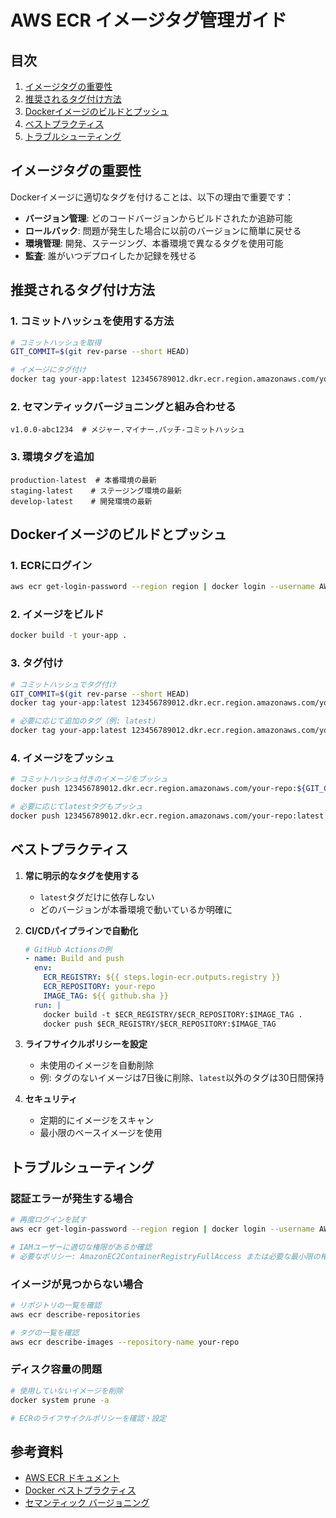 # AWS ECR イメージタグ管理ガイド

## 目次
1. [イメージタグの重要性](#イメージタグの重要性)
2. [推奨されるタグ付け方法](#推奨されるタグ付け方法)
3. [Dockerイメージのビルドとプッシュ](#dockerイメージのビルドとプッシュ)
4. [ベストプラクティス](#ベストプラクティス)
5. [トラブルシューティング](#トラブルシューティング)

## イメージタグの重要性

Dockerイメージに適切なタグを付けることは、以下の理由で重要です：

- **バージョン管理**: どのコードバージョンからビルドされたか追跡可能
- **ロールバック**: 問題が発生した場合に以前のバージョンに簡単に戻せる
- **環境管理**: 開発、ステージング、本番環境で異なるタグを使用可能
- **監査**: 誰がいつデプロイしたか記録を残せる

## 推奨されるタグ付け方法

### 1. コミットハッシュを使用する方法
```bash
# コミットハッシュを取得
GIT_COMMIT=$(git rev-parse --short HEAD)

# イメージにタグ付け
docker tag your-app:latest 123456789012.dkr.ecr.region.amazonaws.com/your-repo:${GIT_COMMIT}
```

### 2. セマンティックバージョニングと組み合わせる
```
v1.0.0-abc1234  # メジャー.マイナー.パッチ-コミットハッシュ
```

### 3. 環境タグを追加
```
production-latest  # 本番環境の最新
staging-latest    # ステージング環境の最新
develop-latest    # 開発環境の最新
```

## Dockerイメージのビルドとプッシュ

### 1. ECRにログイン
```bash
aws ecr get-login-password --region region | docker login --username AWS --password-stdin 123456789012.dkr.ecr.region.amazonaws.com
```

### 2. イメージをビルド
```bash
docker build -t your-app .
```

### 3. タグ付け
```bash
# コミットハッシュでタグ付け
GIT_COMMIT=$(git rev-parse --short HEAD)
docker tag your-app:latest 123456789012.dkr.ecr.region.amazonaws.com/your-repo:${GIT_COMMIT}

# 必要に応じて追加のタグ（例: latest）
docker tag your-app:latest 123456789012.dkr.ecr.region.amazonaws.com/your-repo:latest
```

### 4. イメージをプッシュ
```bash
# コミットハッシュ付きのイメージをプッシュ
docker push 123456789012.dkr.ecr.region.amazonaws.com/your-repo:${GIT_COMMIT}

# 必要に応じてlatestタグもプッシュ
docker push 123456789012.dkr.ecr.region.amazonaws.com/your-repo:latest
```

## ベストプラクティス

1. **常に明示的なタグを使用する**
   - `latest`タグだけに依存しない
   - どのバージョンが本番環境で動いているか明確に

2. **CI/CDパイプラインで自動化**
   ```yaml
   # GitHub Actionsの例
   - name: Build and push
     env:
       ECR_REGISTRY: ${{ steps.login-ecr.outputs.registry }}
       ECR_REPOSITORY: your-repo
       IMAGE_TAG: ${{ github.sha }}
     run: |
       docker build -t $ECR_REGISTRY/$ECR_REPOSITORY:$IMAGE_TAG .
       docker push $ECR_REGISTRY/$ECR_REPOSITORY:$IMAGE_TAG
   ```

3. **ライフサイクルポリシーを設定**
   - 未使用のイメージを自動削除
   - 例: タグのないイメージは7日後に削除、`latest`以外のタグは30日間保持

4. **セキュリティ**
   - 定期的にイメージをスキャン
   - 最小限のベースイメージを使用

## トラブルシューティング

### 認証エラーが発生する場合
```bash
# 再度ログインを試す
aws ecr get-login-password --region region | docker login --username AWS --password-stdin 123456789012.dkr.ecr.region.amazonaws.com

# IAMユーザーに適切な権限があるか確認
# 必要なポリシー: AmazonEC2ContainerRegistryFullAccess または必要な最小限の権限
```

### イメージが見つからない場合
```bash
# リポジトリの一覧を確認
aws ecr describe-repositories

# タグの一覧を確認
aws ecr describe-images --repository-name your-repo
```

### ディスク容量の問題
```bash
# 使用していないイメージを削除
docker system prune -a

# ECRのライフサイクルポリシーを確認・設定
```

## 参考資料

- [AWS ECR ドキュメント](https://docs.aws.amazon.com/ja_jr/AmazonECR/latest/userguide/what-is-ecr.html)
- [Docker ベストプラクティス](https://docs.docker.com/develop/develop-images/dockerfile_best-practices/)
- [セマンティック バージョニング](https://semver.org/lang/ja/)
